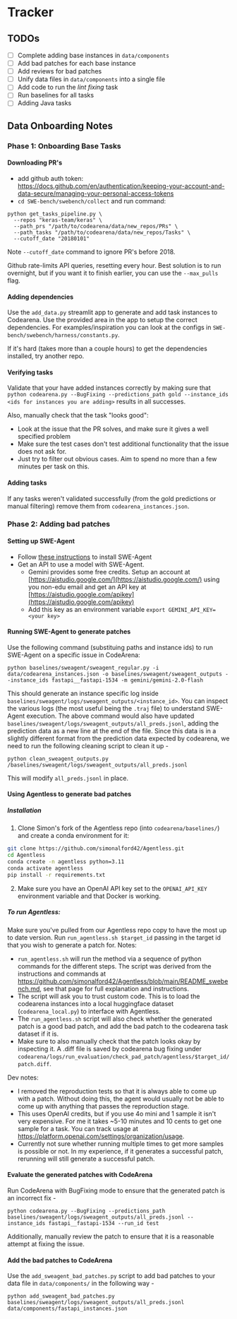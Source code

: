 # Tracker

## TODOs

- [ ] Complete adding base instances in `data/components`
- [ ] Add bad patches for each base instance
- [ ] Add reviews for bad patches
- [ ] Unify data files in `data/components` into a single file
- [ ] Add code to run the _lint fixing_ task
- [ ] Run baselines for all tasks
- [ ] Adding Java tasks

## Data Onboarding Notes

### Phase 1: Onboarding Base Tasks

#### Downloading PR's
- add github auth token: https://docs.github.com/en/authentication/keeping-your-account-and-data-secure/managing-your-personal-access-tokens
- `cd SWE-bench/swebench/collect` and run command:
```
python get_tasks_pipeline.py \
  --repos "keras-team/keras" \
  --path_prs "/path/to/codearena/data/new_repos/PRs" \
  --path_tasks "/path/to/codearena/data/new_repos/Tasks" \
  --cutoff_date "20180101"
 ```
Note `--cutoff_date` command to ignore PR's before 2018.

Github rate-limits API queries, resetting every hour. Best solution is to run overnight, but if you want it to finish earlier, you can use the `--max_pulls` flag.

#### Adding dependencies
Use the `add_data.py` streamlit app to generate and add task instances to Codearena. Use the provided area in the app to setup the correct dependencies.
For examples/inspiration you can look at the configs in `SWE-bench/swebench/harness/constants.py`.

If it's hard (takes more than a couple hours) to get the dependencies installed, try another repo.

#### Verifying tasks
Validate that your have added instances correctly by making sure that `python codearena.py --BugFixing --predictions_path gold --instance_ids <ids for instances you are adding>` results in all successes.

Also, manually check that the task "looks good":
- Look at the issue that the PR solves, and make sure it gives a well specified problem
- Make sure the test cases don't test additional functionality that the issue does not ask for.
- Just try to filter out obvious cases. Aim to spend no more than a few minutes per task on this.

#### Adding tasks
If any tasks weren't validated successfully (from the gold predictions or manual filtering) remove them from `codearena_instances.json`.

### Phase 2: Adding bad patches

#### Setting up SWE-Agent

- Follow [these instructions](https://swe-agent.com/latest/installation/source/) to install SWE-Agent
- Get an API to use a model with SWE-Agent.
  - Gemini provides some free credits. Setup an account at [https://aistudio.google.com/](https://aistudio.google.com/) using you non-edu email and get an API key at [https://aistudio.google.com/apikey](https://aistudio.google.com/apikey)
  - Add this key as an environment variable `export GEMINI_API_KEY=<your key>`

#### Running SWE-Agent to generate patches

Use the following command (substituing paths and instance ids) to run SWE-Agent on a specific issue in CodeArena:

```
python baselines/sweagent/sweagent_regular.py -i data/codearena_instances.json -o baselines/sweagent/sweagent_outputs --instance_ids fastapi__fastapi-1534 -m gemini/gemini-2.0-flash
```

This should generate an instance specific log inside `baselines/sweagent/logs/sweagent_outputs/<instance_id>`.
You can inspect the various logs (the most useful being the `.traj` file) to understand SWE-Agent execution.
The above command would also have updated `baselines/sweagent/logs/sweagent_outputs/all_preds.jsonl`, adding the prediction data as a new line at the end of the file.
Since this data is in a slightly different format from the prediction data expected by codearena, we need to run the following cleaning script to clean it up -

```
python clean_sweagent_outputs.py /baselines/sweagent/logs/sweagent_outputs/all_preds.jsonl
```

This will modify `all_preds.jsonl` in place.


#### Using Agentless to generate bad patches

##### Installation
1. Clone Simon's fork of the Agentless repo (into `codearena/baselines/`) and create a conda environment for it:

```bash
git clone https://github.com/simonalford42/Agentless.git
cd Agentless
conda create -n agentless python=3.11
conda activate agentless
pip install -r requirements.txt
```

2. Make sure you have an OpenAI API key set to the `OPENAI_API_KEY` environment variable and that Docker is working.

##### To run Agentless:
Make sure you've pulled from our Agentless repo copy to have the most up to date version.
Run `run_agentless.sh $target_id` passing in the target id that you wish to generate a patch for.
Notes:
- `run_agentless.sh` will run the method via a sequence of python commands for the different steps. The script was derived from the instructions and commands at https://github.com/simonalford42/Agentless/blob/main/README_swebench.md, see that page for full explanation and instructions.
- The script will ask you to trust custom code. This is to load the codearena instances into a local huggingface dataset (`codearena_local.py`) to interface with Agentless.
- The `run_agentless.sh` script will also check whether the generated patch is a good bad patch, and add the bad patch to the codearena task dataset if it is.
- Make sure to also manually check that the patch looks okay by inspecting it. A .diff file is saved by codearena bug fixing under `codearena/logs/run_evaluation/check_pad_patch/agentless/$target_id/patch.diff`.

Dev notes:
- I removed the reproduction tests so that it is always able to come up with a patch. Without doing this, the agent would usually not be able to come up with anything that passes the reproduction stage.
- This uses OpenAI credits, but if you use 4o mini and 1 sample it isn't very expensive. For me it takes ~5-10 minutes and 10 cents to get one sample for a task. You can track usage at https://platform.openai.com/settings/organization/usage.
- Currently not sure whether running multiple times to get more samples is possible or not. In my experience, if it generates a successful patch, rerunning will still generate a successful patch.

#### Evaluate the generated patches with CodeArena

Run CodeArena with BugFixing mode to ensure that the generated patch is an incorrect fix -

```
python codearena.py --BugFixing --predictions_path baselines/sweagent/logs/sweagent_outputs/all_preds.jsonl --instance_ids fastapi__fastapi-1534 --run_id test
```

Additionally, manually review the patch to ensure that it is a reasonable attempt at fixing the issue.


#### Add the bad patches to CodeArena

Use the `add_sweagent_bad_patches.py` script to add bad patches to your data file in `data/components/` in the following way -

```
python add_sweagent_bad_patches.py baselines/sweagent/logs/sweagent_outputs/all_preds.jsonl data/components/fastapi_instances.json
```
